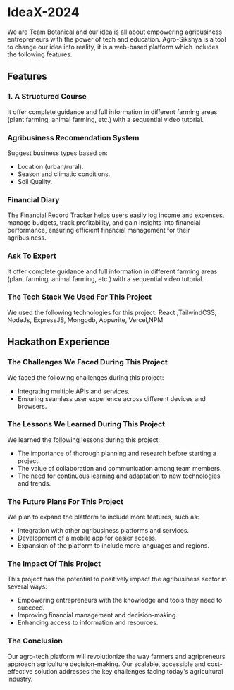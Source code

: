 # IdeaX-2024
We are Team Botanical and our idea is all about empowering agribusiness entrepreneurs with the power of tech and education. Agro-Sikshya is a tool to change our idea into reality, it is a web-based platform which includes the following features.
 
 ## Features 
 ### 1. A Structured Course
It offer complete guidance and full information in different farming areas (plant farming, animal farming, etc.) with a sequential video tutorial.

### Agribusiness Recomendation System
Suggest business types based on:
+ Location (urban/rural).
+ Season and climatic conditions.
+ Soil Quality.

### Financial Diary
The Financial Record Tracker helps users easily log income and expenses, manage budgets, track profitability, and gain insights into financial performance, ensuring efficient financial management for their agribusiness.

### Ask To Expert
It offer complete guidance and full information in different farming areas (plant farming, animal farming, etc.) with a sequential video tutorial.

### The Tech Stack We Used For This Project
We used the following technologies for this project: React ,TailwindCSS, NodeJs, ExpressJS, Mongodb, Appwrite, Vercel,NPM


## Hackathon Experience
### The Challenges We Faced During This Project
We faced the following challenges during this project:
+ Integrating multiple APIs and services.
+ Ensuring seamless user experience across different devices and browsers.

### The Lessons We Learned During This Project
We learned the following lessons during this project:
+ The importance of thorough planning and research before starting a project.
+ The value of collaboration and communication among team members.
+ The need for continuous learning and adaptation to new technologies and trends.

### The Future Plans For This Project
We plan to expand the platform to include more features, such as:
+ Integration with other agribusiness platforms and services.
+ Development of a mobile app for easier access.
+ Expansion of the platform to include more languages and regions.

### The Impact Of This Project
This project has the potential to positively impact the agribusiness sector in several ways:
+ Empowering entrepreneurs with the knowledge and tools they need to succeed.
+ Improving financial management and decision-making.
+ Enhancing access to information and resources.

### The Conclusion
Our agro-tech platform will revolutionize the way farmers and agripreneurs approach agriculture decision-making. Our scalable, accessible and cost-effective solution addresses the key challenges facing today's agricultural industry.